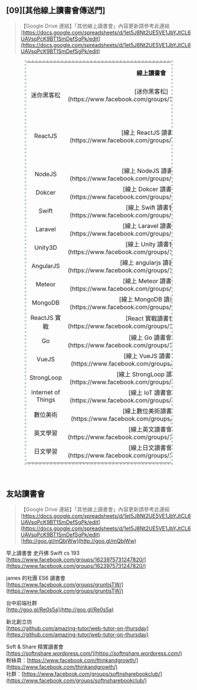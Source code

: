 ## [09][其他線上讀書會傳送門]

>【Google Drive 連結】「其他線上讀書會」內容更新請參考此連結
> <br>[https://docs.google.com/spreadsheets/d/1et5J8Nt2UE5VE1JbYJtCL6UAVsqPcK9BT1SmDefSgPk/edit](https://docs.google.com/spreadsheets/d/1et5J8Nt2UE5VE1JbYJtCL6UAVsqPcK9BT1SmDefSgPk/edit)

<!--
<center><table style="width:100%; text-align:center; vertical-align:middle;">
<tr>
<td></td>
<td></td>
<td></td>
<td></td>
</tr>
</table></center>
-->

<center><table style="width:80%; text-align:center; vertical-align:middle; border: 5px dotted #BACAC6;">
<tr>
<!------------------------------------------------------>
<th style="width:20%;">								</th>
<th style="width:20%;">線上讀書會						</th>
<th style="width:20%;">GitHub						</th>
<th style="width:20%;">進行時間						</th>
<!------------------------------------------------------>
</tr>

<tr>
<!------------------------------------------------------>
<td>迷你黑客松										</td>
<td>[迷你黑客松](https://www.facebook.com/groups/1274976625880806/)			</td>
<td>[mini-hackathon](https://github.com/onlinereadbook/mini-hackathon)		</td>
<td>												</td>
<!------------------------------------------------------>
</tr>

<tr>
<!------------------------------------------------------>
<td>ReactJS											</td>
<td>[線上 ReactJS 讀書會](https://www.facebook.com/groups/906048196159262/)	</td>
<td>[bookreactjs](https://github.com/onlinereadbook/bookreactjs)			</td>
<td>週一<br>A 組：20:00<br>B 組：21:00				</td>
<!------------------------------------------------------>
</tr>

<tr>
<!------------------------------------------------------>
<td>NodeJS											</td>
<td>[線上 NodeJS 讀書會](https://www.facebook.com/groups/207139586323090/)	</td>
<td>[booknodejs](https://github.com/onlinereadbook/booknodejs)				</td>
<td>週二 19:30										</td>
<!------------------------------------------------------>
</tr>

<tr>
<!------------------------------------------------------>
<td>Dokcer											</td>
<td>[線上 Dokcer 讀書會](https://www.facebook.com/groups/750311598438135/)	</td>
<td>[bookdocker](https://github.com/onlinereadbook/bookdocker)				</td>
<td>週三												</td>
<!------------------------------------------------------>
</tr>

<tr>
<!------------------------------------------------------>
<td>Swift											</td>
<td>[線上 Swift 讀書會](https://www.facebook.com/groups/238948643131478/)		</td>
<td>[bookswift](https://github.com/onlinereadbook/bookswift)				</td>
<td>週四 20:00										</td>
<!------------------------------------------------------>
</tr>

<tr>
<!------------------------------------------------------>
<td>Laravel											</td>
<td>[線上 Laravel 讀書會](https://www.facebook.com/groups/956973084383781/)	</td>
<td>[booklaravel](https://github.com/onlinereadbook/booklaravel)			</td>
<td rowspan="2">週五 19:30							</td>
<!------------------------------------------------------>
</tr>

<tr>
<!------------------------------------------------------>
<td>Unity3D											</td>
<td>[線上 Unity 讀書會](https://www.facebook.com/groups/1606498833013546/)	</td>
<td>[bookunity](https://github.com/onlinereadbook/bookunity)				</td>
<!--<td>週五 19:30									</td>-->
<!------------------------------------------------------>
</tr>

<tr>
<!------------------------------------------------------>
<td>AngularJS										</td>
<td>[線上 angularjs 讀書會](https://www.facebook.com/groups/1345890212093830/)</td>
<td>[bookangularjs](https://github.com/onlinereadbook/bookangularjs)		</td>
<td>												</td>
<!------------------------------------------------------>
</tr>

<tr>
<!------------------------------------------------------>
<td>Meteor											</td>
<td>[線上 Meteor 讀書會](https://www.facebook.com/groups/930921220347797/)	</td>
<td>[bookmeteor](https://github.com/onlinereadbook/bookmeteor)				</td>
<td>												</td>
<!------------------------------------------------------>
</tr>

<tr>
<!------------------------------------------------------>
<td>MongoDB											</td>
<td>[線上 MongoDB 讀書會](https://www.facebook.com/groups/295363950811103/)	</td>
<td>[bookmongodb](https://github.com/onlinereadbook/bookmongodb)			</td>
<td>												</td>
<!------------------------------------------------------>
</tr>

<tr>
<!------------------------------------------------------>
<td>ReactJS 實戰										</td>
<td>[React 實戰讀書會](https://www.facebook.com/groups/1746983635561623/)</td>
<td>												</td>
<td>												</td>
<!------------------------------------------------------>
</tr>

<tr>
<!------------------------------------------------------>
<td>Go												</td>
<td>[線上 Go 讀書會](https://www.facebook.com/groups/1288435607857868/)		</td>
<td>												</td>
<td>												</td>
<!------------------------------------------------------>
</tr>

<tr>
<!------------------------------------------------------>
<td>VueJS											</td>
<td>[線上 VueJS 讀書會](https://www.facebook.com/groups/616281401885574)		</td>
<td>												</td>
<td>												</td>
<!------------------------------------------------------>
</tr>

<tr>
<!------------------------------------------------------>
<td>StrongLoop										</td>
<td>[線上 StrongLoop 讀書會](https://www.facebook.com/groups/568032146690485/)</td>
<td>												</td>
<td>												</td>
<!------------------------------------------------------>
</tr>

<tr>
<!------------------------------------------------------>
<td>Internet of Things								</td>
<td>[線上 IoT 讀書會](https://www.facebook.com/groups/842415582524882/)		</td>
<td>												</td>
<td>												</td>
<!------------------------------------------------------>
</tr>

<tr>
<!------------------------------------------------------>
<td>數位美術											</td>
<td>[線上數位美術讀書會](https://www.facebook.com/groups/670166459806094)		</td>
<td>												</td>
<td>												</td>
<!------------------------------------------------------>
</tr>

<tr>
<!------------------------------------------------------>
<td>英文學習											</td>
<td>[線上英文讀書會](https://www.facebook.com/groups/1781798848754929/)		</td>
<td>												</td>
<td>												</td>
<!------------------------------------------------------>
</tr>

<tr>
<!------------------------------------------------------>
<td>日文學習											</td>
<td>[線上日文讀書會](https://www.facebook.com/groups/1113446758690591/)		</td>
<td>												</td>
<td>												</td>
<!------------------------------------------------------>
</tr>

<tr>
<!------------------------------------------------------>
<td>												</td>
<td>												</td>
<td>												</td>
<td>												</td>
<!------------------------------------------------------>
</tr>

</table></center>

<!--
【線上讀書會-版版的茶會】
<br>Facebook：[https://www.facebook.com/groups/1159794610758095/](https://www.facebook.com/groups/1159794610758095/)
-->

<br>

## 友站讀書會

>【Google Drive 連結】「其他線上讀書會」內容更新請參考此連結
> <br>[https://docs.google.com/spreadsheets/d/1et5J8Nt2UE5VE1JbYJtCL6UAVsqPcK9BT1SmDefSgPk/edit](https://docs.google.com/spreadsheets/d/1et5J8Nt2UE5VE1JbYJtCL6UAVsqPcK9BT1SmDefSgPk/edit)
> <br>[http://goo.gl/mQbjWw](http://goo.gl/mQbjWw)

早上讀書會 史丹佛 Swift cs 193 
<br>[https://www.facebook.com/groups/1623975731247820/](https://www.facebook.com/groups/1623975731247820/)

james 的社團 ES6 讀書會
<br>[https://www.facebook.com/groups/gruntjsTW/](https://www.facebook.com/groups/gruntjsTW/)

台中前端社群
<br>[http://goo.gl/Re0s5a](http://goo.gl/Re0s5a)

新北創立坊
<br>[https://github.com/amazing-tutor/web-tutor-on-thursday](https://github.com/amazing-tutor/web-tutor-on-thursday)

Soft & Share 精實讀書會
<br>[https://softnshare.wordpress.com/](https://softnshare.wordpress.com/)
<br>粉絲頁：[https://www.facebook.com/thinkandgrowth/](https://www.facebook.com/thinkandgrowth/)
<br>社群：[https://www.facebook.com/groups/softnsharebookclub/](https://www.facebook.com/groups/softnsharebookclub/)

<br>